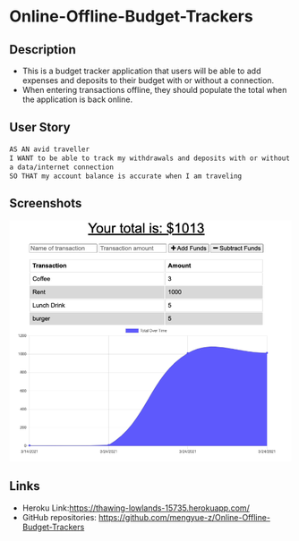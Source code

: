 # Online-Offline-Budget-Trackers

## Description

* This is a budget tracker application that users will be able to add expenses and deposits to their budget with or without a connection. 
* When entering transactions offline, they should populate the total when the application is back online.

## User Story
```
AS AN avid traveller
I WANT to be able to track my withdrawals and deposits with or without a data/internet connection
SO THAT my account balance is accurate when I am traveling
```

## Screenshots
![App Screenshot](/public/images/screenshot1.png)

## Links

* Heroku Link:https://thawing-lowlands-15735.herokuapp.com/
* GitHub repositories: https://github.com/mengyue-z/Online-Offline-Budget-Trackers
